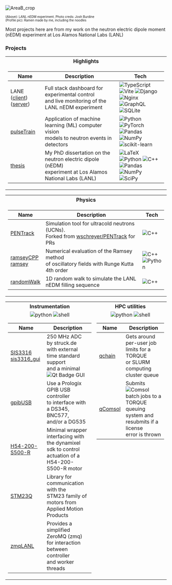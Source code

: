 
![AreaB_crop](https://github.com/dougUCN/dougUCN/assets/13689951/d8ce0fbe-308c-49b5-905f-c61e2b3470cc)

<sup><sub> (Above): LANL nEDM experiment. Photo creds: Josh Burdine  <br /> (Profile pic): Ramen made by me, including the noodles </sup></sub>  </sup></sub> 

Most projects here are from my work on the neutron electric dipole moment (nEDM) experiment at Los Alamos National Labs (LANL)

### Projects

<tr><td></table>
<table>
<tr><th>Highlights </th>
<tr><td>

| Name | Description | Tech |
|--|--|--|
| LANE <br />  ([client](https://github.com/dougUCN/LANE-client)) ([server](https://github.com/dougUCN/LANE-server)) | Full stack dashboard for experimental control <br /> and live monitoring of the LANL nEDM experiment | ![TypeScript][typescriptBadge] ![Vite][viteBadge] ![Django][djangoBadge] <br /> ![Nginx][nginxBadge] ![GraphQL][graphqlBadge] ![SQLite][sqliteBadge] 
| [pulseTrain](https://github.com/dougUCN/pulseTrain)  | Application of machine learning (ML) computer vision <br />  models to neutron events in detectors| ![Python][pythonBadge] ![PyTorch][pytorchBadge]  ![Pandas][pandasBadge] <br /> ![NumPy][numpyBadge] ![scikit-learn][scikitBadge] |
| [thesis](https://github.com/dougUCN/thesis) | My PhD dissertation on the neutron electric dipole (nEDM)  <br /> experiment at Los Alamos National Labs (LANL) | 	![LaTeX][latexBadge] ![Python][pythonBadge] ![C++][cppBadge]  <br />  ![Pandas][pandasBadge]  ![NumPy][numpyBadge] ![SciPy][scipyBadge]

</td></tr> </table>

<tr><td></table>
<table>
<tr><th>Physics</th>
<tr><td>

| Name | Description | Tech |
|--|--|--|
| [PENTrack](https://github.com/dougUCN/PENTrack) | Simulation tool for ultracold neutrons (UCNs). <br /> Forked from [wschreyer/PENTrack](https://github.com/wschreyer/PENTrack) for PRs | ![C++][cppBadge] |
| [ramseyCPP](https://github.com/dougUCN/ramseyCPP) <br /> [ramsey](https://github.com/dougUCN/ramsey) | Numerical evaluation of the Ramsey method <br /> of oscillatory fields with Runge Kutta 4th order | ![C++][cppBadge] <br /> ![Python][pythonBadge] |
| [randomWalk](https://github.com/dougUCN/randomWalk) | 1D random walk to simulate the LANL nEDM filling sequence | ![C++][cppBadge] |


</td></tr> </table>

<tr><td></table>
<table>
<tr><th> Instrumentation </th><th> HPC utilities   </th></tr>
<tr valign="top"><td align="center">
<img alt="python" src="https://img.shields.io/badge/python-3670A0?style=flat-square&logo=python&logoColor=ffdd54"/> <img alt="shell" src="https://img.shields.io/badge/shell_script-%23121011.svg?style=flat-square&logo=gnu-bash&logoColor=white"/>
     
| Name | Description|
|--|--|
| [SIS3316](https://github.com/dougUCN/SIS3316) <br /> [sis3316_gui](https://github.com/dougUCN/sis3316_gui) | 250 MHz ADC by struck.de  <br /> with external time standard support  <br /> and a minimal ![Qt Badge][qtBadge] GUI |
| [gpibUSB](https://github.com/dougUCN/gpibUSB) | Use a Prologix GPIB USB controller  <br /> to interface with a DS345, BNC577,  <br /> and/or a DG535 |
| [H54-200-S500-R](https://github.com/dougUCN/H54-200-S500-R) | Minimal wrapper interfacing with <br />  the dynamixel sdk to control <br />  actuation of a H54-200-S500-R motor |
| [STM23Q](https://github.com/dougUCN/STM23Q) | Library for communication with the  <br /> STM23 family of motors from  <br /> Applied Motion Products |
| [zmqLANL](https://github.com/dougUCN/zmqLANL) | Provides a simplified ZeroMQ (zmq) <br /> for interaction between controller <br /> and worker threads |

</td><td align="center">
<img alt="python" src="https://img.shields.io/badge/python-3670A0?style=flat-square&logo=python&logoColor=ffdd54"/> <img alt="shell" src="https://img.shields.io/badge/shell_script-%23121011.svg?style=flat-square&logo=gnu-bash&logoColor=white"/>

| Name | Description|
|--|--|
| [qchain](https://github.com/dougUCN/qchain) | Gets around per-user job limits for a TORQUE <br /> or SLURM computing cluster queue|
| [qComsol](https://github.com/dougUCN/qComsol) | Submits ![Comsol][comsolBadge] batch jobs to a TORQUE  <br /> queuing system and resubmits if a license <br /> error is thrown |

</td></tr> </table>

<!-- Badge URLs -->
<!-- https://ileriayo.github.io/markdown-badges/
     https://ileriayo.github.io/markdown-badges/)
     https://badges.pages.dev/ 
-->
[pythonBadge]: https://img.shields.io/badge/python-3670A0?style=flat-square&logo=python&logoColor=ffdd54
[typescriptBadge]: https://img.shields.io/badge/typescript-%23007ACC.svg?style=flat-square&logo=typescript&logoColor=white
[viteBadge]: https://img.shields.io/badge/vite-%23646CFF.svg?style=flat-square&logo=vite&logoColor=white
[djangoBadge]: https://img.shields.io/badge/django-%23092E20.svg?style=flat-square&logo=django&logoColor=white
[nginxBadge]: https://img.shields.io/badge/nginx-%23009639.svg?style=flat-square&logo=nginx&logoColor=white
[graphqlBadge]: https://img.shields.io/badge/-GraphQL-E10098?style=flat-square&logo=graphql&logoColor=white
[sqliteBadge]: https://img.shields.io/badge/sqlite-%2307405e.svg?style=flat-square&logo=sqlite&logoColor=white
[pytorchBadge]: https://img.shields.io/badge/PyTorch-%23EE4C2C.svg?style=flat-square&logo=PyTorch&logoColor=white
[numpyBadge]: https://img.shields.io/badge/numpy-%23013243.svg?style=flat-square&logo=numpy&logoColor=white
[qtBadge]: https://img.shields.io/badge/Qt-41CD52?logo=qt&logoColor=fff&style=flat-square
[scikitBadge]: https://img.shields.io/badge/scikit--learn-%23F7931E.svg?style=flat-square&logo=scikit-learn&logoColor=white
[cppBadge]: https://img.shields.io/badge/c++-%2300599C.svg?style=flat-square&logo=c%2B%2B&logoColor=white
[comsolBadge]: https://img.shields.io/badge/Comsol-368CCB?logo=comsol&logoColor=fff&style=flat-square
[latexBadge]: https://img.shields.io/badge/latex-%23008080.svg?style=flat-square&logo=latex&logoColor=white
[pandasBadge]: https://img.shields.io/badge/pandas-%23150458.svg?style=flat-square&logo=pandas&logoColor=white
[scipyBadge]: https://img.shields.io/badge/SciPy-%230C55A5.svg?style=flat-square&logo=scipy&logoColor=%white


